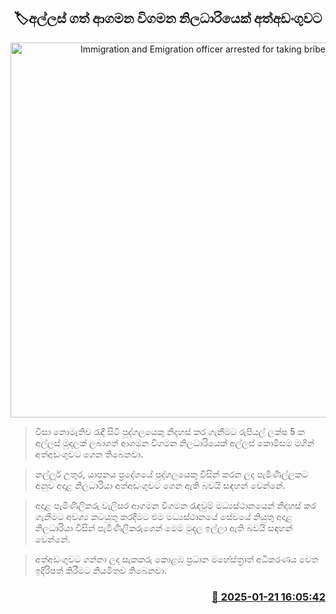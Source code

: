 <p align='center'><b><h2 align='center' title='Immigration and Emigration officer arrested for taking bribe'>🏷අල්ලස් ගත් ආගමන විගමන නිලධාරියෙක් අත්අඩංගුවට</h2></b></p>
<p align='center'><img src='https://helakuru.sgp1.cdn.digitaloceanspaces.com/esana/images/lib/arrested2[1].jpg' width='600' alt='Immigration and Emigration officer arrested for taking bribe'></p>

> වීසා නොමැතිව රැඳී සිටි පුද්ගලයෙකු නිදහස් කර ගැනීමට රුපියල් ලක්ෂ 5 ක අල්ලස් මුදලක් ලබාගත් ආගමන විගමන නිලධාරියෙක් අල්ලස් කොමිසම මගින් අත්අඩංගුවට ගෙන තිබෙනවා.

> නල්ලූර් උතුර, යාපනය ප්‍රදේශයේ පුද්ගලයෙකු විසින් කරන ලද පැමිණිල්ලකට අනුව අදාළ නිලධාරියා අත්අඩංගුවට ගෙන ඇති බවයි සඳහන් වෙන්නේ.

> අදාළ පැමිණිලිකරු වැලිසර ආගමන විගමන රැඳවුම් මධ්‍යස්ථානයෙන් නිදහස් කර ගැනීමට අවශ්‍ය කටයුතු කරදීමට එම මධ්‍යස්ථානයේ සේවයේ නියුතු අදාළ නිලධාරියා විසින් පැමිණිලිකරුගෙන් මෙම මුදල ඉල්ලා ඇති බවයි සඳහන් වෙන්නේ.

> අත්අඩංගුවට ගන්නා ලද සැකකරු කොළඹ ප්‍රධාන මහේස්ත්‍රාත් අධිකරණය වෙත ඉදිරිපත් කිරීමට නියමිතව තිබෙනවා. 



<h3 align='right'><a href='https://www.helakuru.lk/esana/p/106763/'>📅 2025-01-21 16:05:42</a></h3>
